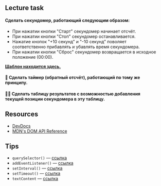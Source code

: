 ## Lecture task

#### Сделать секундомер, работающий следующим образом:

  - При нажатии кнопки "Старт" секундомер начинает отсчёт.
  - При нажатии кнопки "Стоп" секундомер останавливается.
  - Нажатие кнопок "+10 секунд" и "-10 секунд" поволяет соответственно прибавлять и убавлять время секундомера.
  - При нажатии кнопки "Сброс" секундомер возвращается в исходное положение (00:00).

**[Шаблон находится здесь.](index.html)**

#### 🙊 Сделать таймер (обратный отсчёт), работающий по тому же принципу.

#### 🙊🙊 Сделать таблицу результатов с возможностью добавления текущей позиции секундомера в эту таблицу.

## Resources
- [DevDocs](http://devdocs.io)
- [MDN's DOM API Reference](https://developer.mozilla.org/en-US/docs/Web/API/Document_Object_Model)

## Tips
- `querySelector()` — [ссылка](https://developer.mozilla.org/en-US/docs/Web/API/Document/querySelector)
- `addEventListener()` — [ссылка](https://developer.mozilla.org/en-US/docs/Web/API/EventTarget/addEventListener)
- `setInterval()` — [ссылка](https://developer.mozilla.org/en-US/docs/Web/API/WindowOrWorkerGlobalScope/setInterval)
- `setTimeout()` — [ссылка](https://developer.mozilla.org/en-US/docs/Web/API/WindowOrWorkerGlobalScope/setTimeout)
- `textContent` — [ссылка](https://developer.mozilla.org/en/docs/Web/API/Node/textContent)
